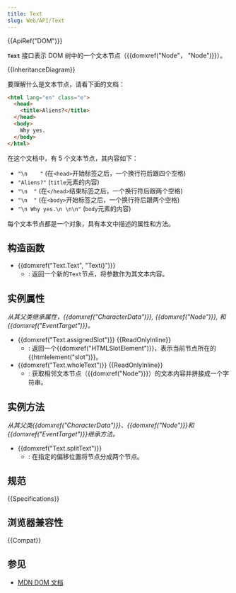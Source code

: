```yaml
---
title: Text
slug: Web/API/Text
---
```


{{ApiRef("DOM")}}

**`Text`** 接口表示 DOM 树中的一个文本节点（{{domxref("Node"， "Node")}}）。

{{InheritanceDiagram}}

要理解什么是文本节点，请看下面的文档：

```html
<html lang="en" class="e">
  <head>
    <title>Aliens?</title>
  </head>
  <body>
    Why yes.
  </body>
</html>
```

在这个文档中，有 5 个文本节点，其内容如下：

- `"\n    "` (在`<head>`开始标签之后，一个换行符后跟四个空格)
- `"Aliens?"` (`title`元素的内容)
- `"\n  "` (在`</head>`结束标签之后，一个换行符后跟两个空格)
- `"\n  "` (在`<body>`开始标签之后，一个换行符后跟两个空格)
- `"\n Why yes.\n \n\n"` (`body`元素的内容)

每个文本节点都是一个对象，具有本文中描述的属性和方法。

## 构造函数

- {{domxref("Text.Text", "Text()")}}
  - : 返回一个新的`Text`节点，将参数作为其文本内容。

## 实例属性

_从其父类继承属性，{{domxref("CharacterData")}}, {{domxref("Node")}}, 和 {{domxref("EventTarget")}}。_

- {{domxref("Text.assignedSlot")}} {{ReadOnlyInline}}
  - : 返回一个{{domxref("HTMLSlotElement")}}，表示当前节点所在的{{htmlelement("slot")}}。
- {{domxref("Text.wholeText")}} {{ReadOnlyInline}}
  - : 获取相邻文本节点（{{domxref("Node")}}）的文本内容并拼接成一个字符串。

## 实例方法

_从其父类{{domxref("CharacterData")}}、{{domxref("Node")}}和{{domxref("EventTarget")}}继承方法。_

- {{domxref("Text.splitText")}}
  - : 在指定的偏移位置将节点分成两个节点。

## 规范

{{Specifications}}

## 浏览器兼容性

{{Compat}}

## 参见

- [MDN DOM 文档](/zh-CN/docs/Web/API/Document_Object_Model)
